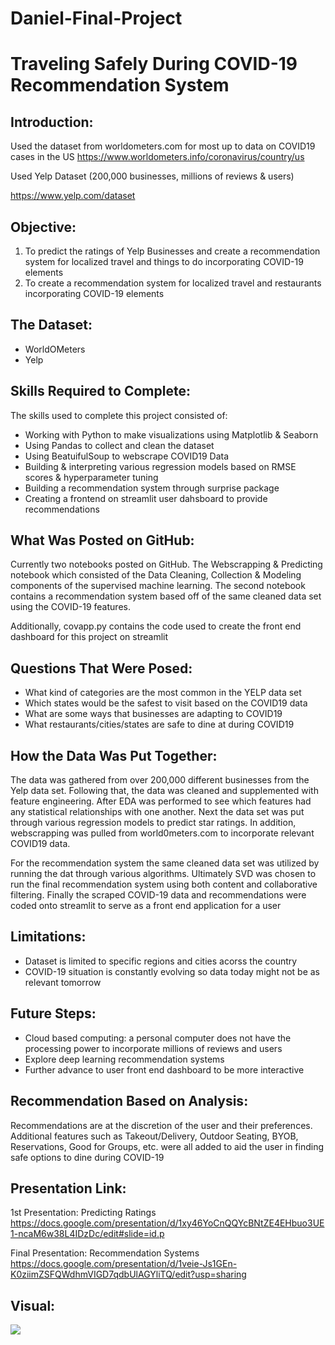 # Daniel-Final-Project
# Traveling Safely During COVID-19 Recommendation System

## Introduction:

Used the dataset from worldometers.com for most up to data on COVID19 cases in the US
https://www.worldometers.info/coronavirus/country/us

Used Yelp Dataset (200,000 businesses, millions of reviews & users)

https://www.yelp.com/dataset

## Objective:
 
1. To predict the ratings of Yelp Businesses and create a recommendation system for localized travel and things to do incorporating COVID-19 elements
2. To create a recommendation system for localized travel and restaurants incorporating COVID-19 elements

## The Dataset:

* WorldOMeters
* Yelp

## Skills Required to Complete:

The skills used to complete this project consisted of:

* Working with Python to make visualizations using Matplotlib & Seaborn
* Using Pandas to collect and clean the dataset
* Using BeatuifulSoup to webscrape COVID19 Data
* Building & interpreting various regression models based on RMSE scores & hyperparameter tuning
* Building a recommendation system through surprise package
* Creating a frontend on streamlit user dahsboard to provide recommendations

## What Was Posted on GitHub:

Currently two notebooks posted on GitHub. The Webscrapping & Predicting notebook which consisted of the Data Cleaning, Collection & Modeling components of the supervised machine learning. The second notebook contains a recommendation system based off of the same cleaned data set using the COVID-19 features.

Additionally, covapp.py contains the code used to create the front end dashboard for this project on streamlit

## Questions That Were Posed:

* What kind of categories are the most common in the YELP data set
* Which states would be the safest to visit based on the COVID19 data
* What are some ways that businesses are adapting to COVID19
* What restaurants/cities/states are safe to dine at during COVID19

## How the Data Was Put Together:

The data was gathered from over 200,000 different businesses from the Yelp data set. Following that, the data was cleaned and supplemented with feature engineering. After EDA was performed to see which features had any statistical relationships with one another. Next the data set was put through various regression models to predict star ratings. In addition, webscrapping was pulled from world0meters.com to incorporate relevant COVID19 data. 

For the recommendation system the same cleaned data set was utilized by running the dat through various algorithms. Ultimately SVD was chosen to run the final recommendation system using both content and collaborative filtering. Finally the scraped COVID-19 data and recommendations were coded onto streamlit to serve as a front end application for a user

## Limitations:

* Dataset is limited to specific regions and cities acorss the country
* COVID-19 situation is constantly evolving so data today might not be as relevant tomorrow

## Future Steps:

* Cloud based computing: a personal computer does not have the processing power to incorporate millions of reviews and users
* Explore deep learning recommendation systems
* Further advance to user front end dashboard to be more interactive

## Recommendation Based on Analysis:

Recommendations are at the discretion of the user and their preferences. Additional features such as Takeout/Delivery, Outdoor Seating, BYOB, Reservations, Good for Groups, etc. were all added to aid the user in finding safe options to dine during COVID-19

## Presentation Link:

1st Presentation: Predicting Ratings
https://docs.google.com/presentation/d/1xy46YoCnQQYcBNtZE4EHbuo3UE1-ncaM6w38L4IDzDc/edit#slide=id.p

Final Presentation: Recommendation Systems
https://docs.google.com/presentation/d/1veie-Js1GEn-K0ziimZSFQWdhmVIGD7qdbUlAGYliTQ/edit?usp=sharing

## Visual:

![](https://github.com/dhcho0622/Mod-5-Final-Project/blob/master/PNG_Visuals/Count_of_Ratings.png)








